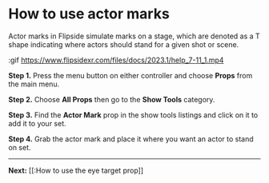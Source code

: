 # How to use actor marks

Actor marks in Flipside simulate marks on a stage, which are denoted as a T shape indicating where actors should stand for a given shot or scene.

:gif https://www.flipsidexr.com/files/docs/2023.1/help_7-11_1.mp4

**Step 1.** Press the menu button on either controller and choose **Props** from the main menu.

**Step 2.** Choose **All Props** then go to the **Show Tools** category.

**Step 3.** Find the **Actor Mark** prop in the show tools listings and click on it to add it to your set.

**Step 4.** Grab the actor mark and place it where you want an actor to stand on set.

---

**Next:** [[:How to use the eye target prop]]
